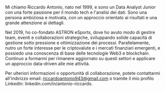Mi chiamo Riccardo Antonio, nato nel 1999, e sono un Data Analyst Junior con una forte passione per il mondo tech e l'analisi dei dati. Sono una persona ambiziosa e motivata, con un approccio orientato ai risultati e una grande attenzione ai dettagli.

Nel 2019, ho co-fondato ASTRON eSports, dove ho avuto modo di gestire team, eventi e collaborazioni strategiche, sviluppando solide capacità di gestione sotto pressione e ottimizzazione dei processi. Parallelamente, nutro un forte interesse per le criptovalute e i mercati finanziari emergenti, e possiedo una conoscenza di base delle tecnologie Web3 e blockchain. Continuo a formarmi per rimanere aggiornato su questi settori e applicare un approccio data-driven alle mie attività.

Per ulteriori informazioni o opportunità di collaborazione, potete contattarmi all'indirizzo email: riccardoantonio943@gmail.com o tramite il mio profilo LinkedIn: linkedin.com/in/antonio-riccardo.
